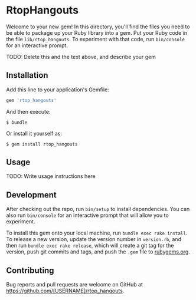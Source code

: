 # RtopHangouts

Welcome to your new gem! In this directory, you'll find the files you need to be able to package up your Ruby library into a gem. Put your Ruby code in the file `lib/rtop_hangouts`. To experiment with that code, run `bin/console` for an interactive prompt.

TODO: Delete this and the text above, and describe your gem

## Installation

Add this line to your application's Gemfile:

```ruby
gem 'rtop_hangouts'
```

And then execute:

    $ bundle

Or install it yourself as:

    $ gem install rtop_hangouts

## Usage

TODO: Write usage instructions here

## Development

After checking out the repo, run `bin/setup` to install dependencies. You can also run `bin/console` for an interactive prompt that will allow you to experiment.

To install this gem onto your local machine, run `bundle exec rake install`. To release a new version, update the version number in `version.rb`, and then run `bundle exec rake release`, which will create a git tag for the version, push git commits and tags, and push the `.gem` file to [rubygems.org](https://rubygems.org).

## Contributing

Bug reports and pull requests are welcome on GitHub at https://github.com/[USERNAME]/rtop_hangouts.
